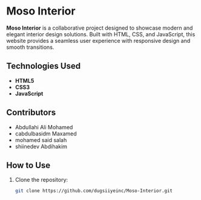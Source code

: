 # Moso Interior

**Moso Interior** is a collaborative project designed to showcase modern and elegant interior design solutions. Built with HTML, CSS, and JavaScript, this website provides a seamless user experience with responsive design and smooth transitions.

## Technologies Used

- **HTML5**
- **CSS3**
- **JavaScript**

## Contributors

- Abdullahi Ali Mohamed 
- cabdulbasidm Maxamed
- mohamed said salah
- shiinedev Abdihakim

## How to Use

1. Clone the repository:
   ```bash
   git clone https://github.com/dugsiiyeinc/Moso-Interior.git
